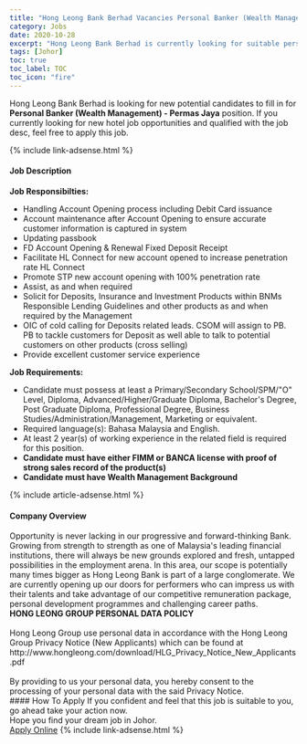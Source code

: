 ```yaml
---
title: "Hong Leong Bank Berhad Vacancies Personal Banker (Wealth Management) - Permas Jaya" 
category: Jobs 
date: 2020-10-28 
excerpt: "Hong Leong Bank Berhad is currently looking for suitable person to fill in the Personal Banker (Wealth Management) - Permas Jaya which positioned at Johor" 
tags: [Johor] 
toc: true 
toc_label: TOC 
toc_icon: "fire" 
--- 
```


<p>Hong Leong Bank Berhad is looking for new potential candidates to fill in for <b>Personal Banker (Wealth Management) - Permas Jaya</b> position. If you currently looking for new hotel job opportunities and qualified with the job desc, feel free to apply this job.
</p>{% include link-adsense.html %} 
<div><div><h4>Job Description</h4></div><div><div><span><div><div><div><strong>Job Responsibilties:&#160;</strong></div><ul><li>Handling Account Opening process including Debit Card issuance</li><li>Account maintenance after Account Opening to ensure accurate customer information is captured in system</li><li>Updating passbook</li><li>FD Account Opening &amp; Renewal Fixed Deposit Receipt</li><li>Facilitate HL Connect for new account opened to increase penetration rate HL Connect</li><li>Promote STP new account opening with 100% penetration rate&#160;</li><li>Assist, as and when required</li><li>Solicit for Deposits, Insurance and Investment Products within BNMs Responsible Lending Guidelines and other products as and when required by the Management</li><li>OIC of cold calling for Deposits related leads. CSOM will assign to PB. PB to tackle customers for Deposit as well able to talk to potential customers on other products (cross selling)</li><li>Provide excellent customer service experience</li></ul><div><strong>Job Requirements:</strong></div><ul><li>Candidate must possess at least a Primary/Secondary School/SPM/"O" Level, Diploma, Advanced/Higher/Graduate Diploma, Bachelor's Degree, Post Graduate Diploma, Professional Degree, Business Studies/Administration/Management, Marketing or equivalent.</li><li>Required language(s): Bahasa Malaysia and English.</li><li>At least 2 year(s) of working experience in the related field is required for this position.</li><li><strong>Candidate must have either FIMM or BANCA license with proof of strong sales record of the product(s)</strong></li><li><strong>Candidate must have Wealth Management Background</strong></li></ul></div></div></span></div></div></div> 
{% include article-adsense.html %} 
<div><div><h4>Company Overview</h4></div><div><div><span><div><div>
	Opportunity is never lacking in our progressive and forward-thinking Bank. Growing from strength to strength as one of Malaysia's leading financial institutions, there will always be new grounds explored and fresh, untapped possibilities in the employment arena. In this area, our scope is potentially many times bigger as Hong Leong Bank is part of a large conglomerate. We are currently opening up our doors for performers who can impress us with their talents and take advantage of our competitive remuneration package, personal development programmes and challenging career paths.</div>
<div>
<strong>HONG LEONG GROUP PERSONAL DATA POLICY</strong><br>
	&#160;</div>
<div>
	Hong Leong Group use personal data in accordance with the Hong Leong Group Privacy Notice (New Applicants) which can be found at http://www.hongleong.com/download/HLG_Privacy_Notice_New_Applicants.pdf<br>
	&#160;</div>
<div>
	By providing to us your personal data, you hereby consent to the processing of your personal data with the said Privacy Notice.</div></div></span></div></div></div> 
#### How To Apply 
If you confident and feel that this job is suitable to you, go ahead take your action now. <br/> 
Hope you find your dream job in Johor. <br/> 
<a href="https://www.jobstreet.com.my/en/job/personal-banker-wealth-management-permas-jaya-4402525?jobId=jobstreet-my-job-4402525" class="btn btn--info" target="_blank" rel="nofollow noopenner">Apply Online</a> 
{% include link-adsense.html %} 